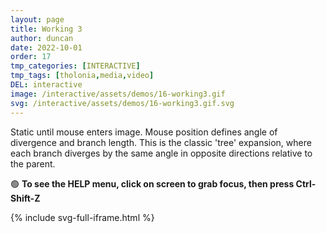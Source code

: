 ```yaml
---
layout: page
title: Working 3
author: duncan
date: 2022-10-01
order: 17
tmp_categories: [INTERACTIVE]
tmp_tags: [tholonia,media,video]
DEL: interactive
image: /interactive/assets/demos/16-working3.gif
svg: /interactive/assets/demos/16-working3.gif.svg
---
```


Static until mouse enters image. Mouse position defines angle of divergence and branch length. This is the classic 'tree' expansion, where each branch diverges by the same angle in opposite directions relative to the parent. 

:green_circle:  **To see the HELP menu, click on screen to grab focus, then press Ctrl-Shift-Z**

<!--more-->

{% include svg-full-iframe.html %}
